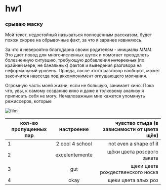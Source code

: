 # hw1

### срываю маску

Мой текст, недостойный называться полноценным рассказом, будет похож скорее на обрывочные факт, за что я заранее извиняюсь. 

За что я невероятно благодарна своим родителям - инициалы *МММ*. Это дает повод для многочисленных шуток и помогает преодолеть болезненную ситуацию, требующую добавления ~~интересных~~ (по крайней мере, не банальных) фактов и выведения разговора на неформальный уровень. Правда, после этого разговор наоборот, может закончится навсегда под аккомпонимент оглушающего молчания.

Огромную часть моей жизни, если не большую, занимает кино. Пока что, увы, к самому созданию кино и даже к толковому анализу я приписать себя не могу. Немаловажным мне кажется упомянуть режиссеров, которые 

![film](https://pp.userapi.com/c836434/v836434508/6b291/85OqqBF6Xcc.jpg)

|кол-во пропущенных пар |настроение | чувство стыда (в зависимости от цвета щёк)|
|-----------------------|:---------:|-------------:|
|1| 2 cool 4 school| not even a shape of it|
|2|excelentemente|щёки цвета розового заката|
|3|gut|щеки цвета рождественского носка|
|4|okay|щеки цвета алых роз|
